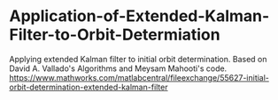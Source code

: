 # Application-of-Extended-Kalman-Filter-to-Orbit-Determiation
Applying extended Kalman filter to initial orbit determination.
Based on David A. Vallado's Algorithms and Meysam Mahooti's code.
https://www.mathworks.com/matlabcentral/fileexchange/55627-initial-orbit-determination-extended-kalman-filter
